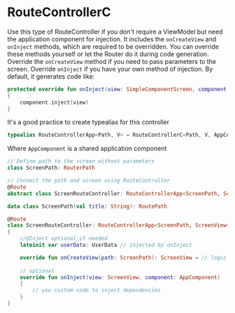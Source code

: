# RouteControllerC

Use this type of RouteController if you don't require a ViewModel but need the application component for injection. It includes the `onCreateView` and `onInject` methods, which are required to be overridden. You can override these methods yourself or let the Router do it during code generation. Override the `onCreateView` method if you need to pass parameters to the screen. Override `onInject` if you have your own method of injection. By default, it generates code like:

```kotlin
protected override fun onInject(view: SimpleComponentScreen, component: AppComponent)
{
    component.inject(view)
}
```

It's a good practice to create typealias for this controller&#x20;

```kotlin
typealias RouteControllerApp<Path, V> = RouteControllerC<Path, V, AppComponent>
```

Where `AppComponent` is a shared application component

```kotlin
// Define path to the screen without parameters
class ScreenPath: RouterPath

// Connect the path and screen using RouteController
@Route
abstract class ScreenRouteController: RouteControllerApp<ScreenPath, ScreenView>()
```

```kotlin
data class ScreenPath(val title: String): RoutePath

@Route
class ScreenRouteController: RouteControllerApp<ScreenPath, ScreenView>()
{
    //@Inject optional if needed
    lateinit var userData: UserData // injected by onInject

    override fun onCreateView(path: ScreenPath): ScreenView = // logic of creating of the Screen and pass params to it
    
    // optional
    override fun onInject(view: ScreenView, component: AppComponent)
    {
        // you custom code to inject dependencies
    }
}
```
